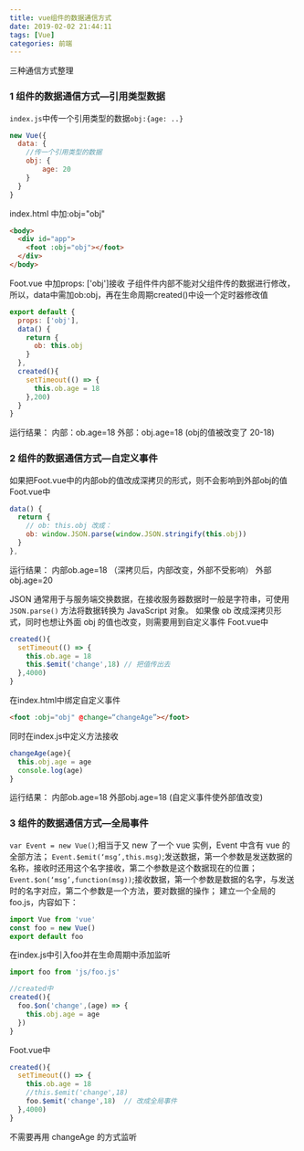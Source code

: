 ```yaml
---
title: vue组件的数据通信方式
date: 2019-02-02 21:44:11
tags: [Vue]
categories: 前端
---
```


三种通信方式整理
<escape><!-- more --></escape>

### 1  组件的数据通信方式—引用类型数据
`index.js`中传一个引用类型的数据`obj:{age: ..}`
```js
new Vue({
  data: {
    //传一个引用类型的数据
    obj: {
        age: 20 
    }
  }
}  
``` 
index.html 中加:obj="obj"  
```html
<body>
  <div id="app">
    <foot :obj="obj"></foot>
  </div>
</body>
```

Foot.vue 中加props: ['obj']接收
子组件件内部不能对父组件传的数据进行修改，所以，data中需加ob:obj，再在生命周期created()中设一个定时器修改值
```js
export default {
  props: ['obj'], 
  data() {
    return {
      ob: this.obj
    }
  },
  created(){
    setTimeout(() => {
      this.ob.age = 18
    },200)
  }
}
```
运行结果：
内部：ob.age=18
外部：obj.age=18  (obj的值被改变了 20-18)


### 2  组件的数据通信方式—自定义事件
如果把Foot.vue中的内部ob的值改成深拷贝的形式，则不会影响到外部obj的值
Foot.vue中
```js
data() {
  return {
    // ob: this.obj 改成：
    ob: window.JSON.parse(window.JSON.stringify(this.obj))
  }
},
```
运行结果：
内部ob.age=18   （深拷贝后，内部改变，外部不受影响）
外部obj.age=20

JSON 通常用于与服务端交换数据，在接收服务器数据时一般是字符串，可使用 `JSON.parse()` 方法将数据转换为 JavaScript 对象。
如果像 ob 改成深拷贝形式，同时也想让外面 obj 的值也改变，则需要用到自定义事件
Foot.vue中
```js
created(){
  setTimeout(() => {
    this.ob.age = 18
    this.$emit('change',18) // 把值传出去
  },4000)
}
```
在index.html中绑定自定义事件
```html
<foot :obj="obj" @change=“changeAge”></foot>
```

同时在index.js中定义方法接收
```js
changeAge(age){
  this.obj.age = age
  console.log(age)
}
```
运行结果：
内部ob.age=18
外部obj.age=18 (自定义事件使外部值改变)



### 3  组件的数据通信方式—全局事件
`var Event = new Vue()`;相当于又 new 了一个 vue 实例，Event 中含有 vue 的全部方法；
`Event.$emit(‘msg’,this.msg)`;发送数据，第一个参数是发送数据的名称，接收时还用这个名字接收，第二个参数是这个数据现在的位置；
`Event.$on(‘msg’,function(msg))`;接收数据，第一个参数是数据的名字，与发送时的名字对应，第二个参数是一个方法，要对数据的操作；
建立一个全局的foo.js，内容如下：
```js
import Vue from 'vue'
const foo = new Vue()
export default foo
```
在index.js中引入foo并在生命周期中添加监听
```js
import foo from 'js/foo.js'

//created中
created(){
  foo.$on('change',(age) => {
    this.obj.age = age
  })
}
```
Foot.vue中
```js
created(){
  setTimeout(() => {
    this.ob.age = 18
    //this.$emit('change',18)
    foo.$emit('change',18)  // 改成全局事件
  },4000)
}
``` 
不需要再用 changeAge 的方式监听
